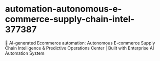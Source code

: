 # automation-autonomous-e-commerce-supply-chain-intel-377387
🤖 AI-generated Ecommerce automation: Autonomous E-commerce Supply Chain Intelligence &amp; Predictive Operations Center | Built with Enterprise AI Automation System
